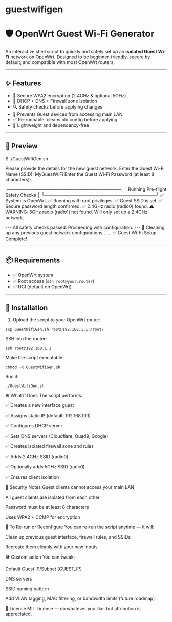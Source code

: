 # guestwifigen


# 🛡️ OpenWrt Guest Wi-Fi Generator

An interactive shell script to quickly and safely set up an **isolated Guest Wi-Fi** network on OpenWrt. Designed to be beginner-friendly, secure by default, and compatible with most OpenWrt routers.

---

## ✨ Features

- 🔐 Secure WPA2 encryption (2.4GHz & optional 5GHz)
- 🔁 DHCP + DNS + Firewall zone isolation
- 🔍 Safety checks before applying changes
- 🚫 Prevents Guest devices from accessing main LAN
- ✅ Re-runnable: cleans old config before applying
- 🧹 Lightweight and dependency-free

---

## 📸 Preview

$ ./GuestWifiGen.sh

Please provide the details for the new guest network.
Enter the Guest Wi-Fi Name (SSID): MyGuestWiFi
Enter the Guest Wi-Fi Password (at least 8 characters):

┌───────────────────────────────────┐
│ Running Pre-flight Safety Checks │
└───────────────────────────────────┘
✅ System is OpenWrt.
✅ Running with root privileges.
✅ Guest SSID is set.
✅ Secure password length confirmed.
✅ 2.4GHz radio (radio0) found.
⚠️ WARNING: 5GHz radio (radio1) not found. Will only set up a 2.4GHz network.

--- All safety checks passed. Proceeding with configuration. ---
🧹 Cleaning up any previous guest network configurations...
...
✅ Guest Wi-Fi Setup Complete!

---

## 📦 Requirements

- ✅ OpenWrt system
- ✅ Root access (`ssh root@your.router`)
- ✅ UCI (default on OpenWrt)

---

## 🚀 Installation

1. Upload the script to your OpenWrt router:

```scp GuestWifiGen.sh root@192.168.1.1:/root/```
   
SSH into the router:

```ssh root@192.168.1.1```

Make the script executable:

```chmod +x GuestWifiGen.sh```

Run it:

```./GuestWifiGen.sh```


⚙️ What It Does
The script performs:

✅ Creates a new interface guest

✅ Assigns static IP (default: 192.168.10.1)

✅ Configures DHCP server

✅ Sets DNS servers (Cloudflare, Quad9, Google)

✅ Creates isolated firewall zone and rules

✅ Adds 2.4GHz SSID (radio0)

✅ Optionally adds 5GHz SSID (radio1)

✅ Ensures client isolation

🔐 Security Notes
Guest clients cannot access your main LAN

All guest clients are isolated from each other

Password must be at least 8 characters

Uses WPA2 + CCMP for encryption

🧼 To Re-run or Reconfigure
You can re-run the script anytime — it will:

Clean up previous guest interface, firewall rules, and SSIDs

Recreate them cleanly with your new inputs

🛠️ Customisation
You can tweak:

Default Guest IP/Subnet (GUEST_IP)

DNS servers

SSID naming pattern

Add VLAN tagging, MAC filtering, or bandwidth limits (future roadmap)

📜 License
MIT License — do whatever you like, but attribution is appreciated.


